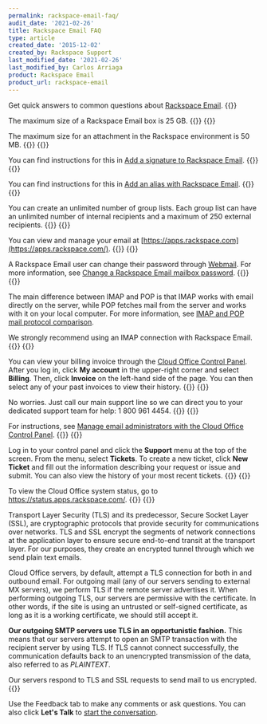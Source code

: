 ```yaml
---
permalink: rackspace-email-faq/
audit_date: '2021-02-26'
title: Rackspace Email FAQ
type: article
created_date: '2015-12-02'
created_by: Rackspace Support
last_modified_date: '2021-02-26'
last_modified_by: Carlos Arriaga
product: Rackspace Email
product_url: rackspace-email
---
```


Get quick answers to common questions about [Rackspace Email](https://www.rackspace.com/email-hosting/webmail).
{{<accordion title="What is the maximum mailbox storage?" col="in" href="accordion1">}}

The maximum size of a Rackspace Email box is 25 GB.
{{</accordion>}}
{{<accordion title="What is the maximum size for an attachment?" col="in" href="accordion2">}}

The maximum size for an attachment in the Rackspace environment is 50 MB.
{{</accordion>}}
{{<accordion title="How do I add a signature to my email?" col="in" href="accordion3">}}

You can find instructions for this in [Add a signature to Rackspace Email](/support/how-to/add-a-signature-to-rackspace-email).
{{</accordion>}}
{{<accordion title="How do I add an alias?" col="in" href="accordion4">}}

You can find instructions for this in [Add an alias with Rackspace Email](/support/how-to/adding-an-alias-with-rackspace-email).
{{</accordion>}}
{{<accordion title="How many group lists can I create?" col="in" href="accordion5">}}

You can create an unlimited number of group lists. Each group list can have an unlimited number of internal recipients
and a maximum of 250 external recipients.
{{</accordion>}}
{{<accordion title="How can I view my email online?" col="in" href="accordion6">}}

You can view and manage your email at [https://apps.rackspace.com](https://apps.rackspace.com/).
{{</accordion>}}
{{<accordion title="How do I change my password?" col="in" href="accordion7">}}

A Rackspace Email user can change their password through [Webmail](https://apps.rackspace.com/). For more
information, see [Change a Rackspace Email mailbox password](/support/how-to/change-rackspace-email-mailbox-password/).
{{</accordion>}}
{{<accordion title="What's the difference between IMAP and POP?" col="in" href="accordion8">}}

The main difference between IMAP and POP is that IMAP works with email directly on the server, while POP
fetches mail from the server and works with it on your local computer. For more information, see
[IMAP and POP mail protocol comparison](/support/how-to/imap-and-pop-mail-protocol-comparison).

We strongly recommend using an IMAP connection with Rackspace Email.
{{</accordion>}}
{{<accordion title="Where can I view my billing invoice?" col="in" href="accordion9">}}

You can view your billing invoice through the [Cloud Office Control Panel](https://cp.rackspace.com/Login.aspx?ReturnUrl=%2f).
After you log in, click **My account** in the upper-right corner and select **Billing**. Then, click **Invoice**
on the left-hand side of the page. You can then select any of your past invoices to view their history.
{{</accordion>}}
{{<accordion title="Help! I'm locked out of my control panel!" col="in" href="accordion10">}}

No worries. Just call our main support line so we can direct you to your dedicated support team for help: 1 800 961 4454.
{{</accordion>}}
{{<accordion title="How can I add an admin to my account?" col="in" href="accordion12">}}

For instructions, see [Manage email administrators with the Cloud Office Control Panel](/support/how-to/manage-email-administrators-with-the-cloud-office-control-panel).
{{</accordion>}}
{{<accordion title="How do I submit a ticket?" col="in" href="accordion13">}}

Log in to your control panel and click the **Support** menu at the top of the screen. From the menu, select **Tickets**.
To create a new ticket, click **New Ticket** and fill out the information describing your request or issue and submit.
You can also view the history of your most recent tickets.
{{</accordion>}}
{{<accordion title="How can I determine the Cloud Office system status?" col="in" href="accordion14">}}

To view the Cloud Office system status, go to <https://status.apps.rackspace.com/>.
{{</accordion>}}
{{<accordion title="How do TLS and SSL work in Cloud Office?" col="in" href="accordion15">}}

Transport Layer Security (TLS) and its predecessor, Secure Socket Layer
(SSL), are cryptographic protocols that provide security for
communications over networks. TLS and SSL encrypt the segments of
network connections at the application layer to ensure secure end-to-end
transit at the transport layer. For our purposes, they create an
encrypted tunnel through which we send plain text emails.

Cloud Office servers, by default, attempt a TLS connection for both
in and outbound email. For outgoing mail (any of our servers sending to
external MX servers), we perform TLS if the remote server advertises it.
When performing outgoing TLS, our servers are permissive
with the certificate. In other words, if the site is using an untrusted
or self-signed certificate, as long as it is a working certificate, we
should still accept it.

**Our outgoing SMTP servers use TLS in an opportunistic fashion.**
This means that our servers attempt to open an SMTP transaction
with the recipient server by using TLS. If TLS cannot connect successfully,
the communication defaults back to an unencrypted
transmission of the data, also referred to as *PLAINTEXT*.

Our servers respond to TLS and SSL requests to send mail to us encrypted.
{{</accordion>}}

Use the Feedback tab to make any comments or ask questions. You can also click
**Let's Talk** to [start the conversation](https://www.rackspace.com/). 
